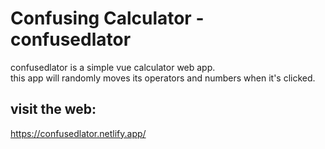 # Confusing Calculator - confusedlator

confusedlator is a simple vue calculator web app. <br>
this app will randomly moves its operators and numbers when it's clicked.

## visit the web:
https://confusedlator.netlify.app/
